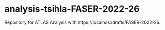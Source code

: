 # analysis-tsihla-FASER-2022-26
Repository for ATLAS Analysis with https://localhost/drafts/FASER-2022-26.
